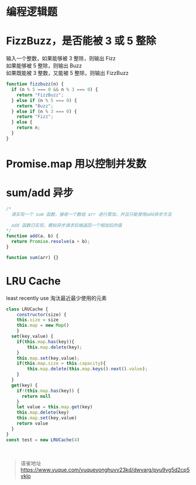 # 编程逻辑题
# FizzBuzz，是否能被 3 或 5 整除

输入一个整数，如果能够被 3 整除，则输出 Fizz  
如果能够被 5 整除，则输出 Buzz  
如果既能被 3 整数，又能被 5 整除，则输出 FizzBuzz

```javascript
function fizzbuzz(n) {
  if (n % 5 === 0 && n % 3 === 0) {
    return "FizzBuzz";
  } else if (n % 5 === 0) {
    return "Buzz";
  } else if (n % 3 === 0) {
    return "Fizz";
  } else {
    return n;
  }
}
```

# Promise.map 用以控制并发数

# sum/add 异步

```javascript
/*
  请实现一个 sum 函数，接收一个数组 arr 进行累加，并且只能使用add异步方法
  
  add 函数已实现，模拟异步请求后端返回一个相加后的值
*/
function add(a, b) {
  return Promise.resolve(a + b);
}

function sum(arr) {}
```

# LRU Cache

least recently use 淘汰最近最少使用的元素

```javascript
class LRUCache {
	constructor(size) {
  	this.size = size
    this.map = new Map()
	}
  set(key,value) {
    if(this.map.has(key)){
        this.map.delete(key);
    }
    this.map.set(key,value);
    if(this.map.size > this.capacity){
        this.map.delete(this.map.keys().next().value);
    }
  }
  get(key) {
    if!(this.map.has(key)) {
      return null
    }
    let value = this.map.get(key)
    this.map.delete(key)
    this.map.set(key,value)
    return value
  }
}
const test = new LRUCache(4)

```

<br>
  
> 语雀地址 https://www.yuque.com/yuqueyonghuyv23kd/dwvarg/pyu9vg5d2cp5vklo